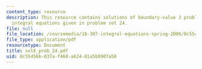 ```yaml
---
content_type: resource
description: This resource contains solutions of boundary-value 3 problems based on
  integral equations given in problem set 24.
file: null
file_location: /coursemedia/18-307-integral-equations-spring-2006/8c55456b837af460a62481a5b8907a50_sol8_prob_24.pdf
file_type: application/pdf
resourcetype: Document
title: sol8_prob_24.pdf
uid: 8c55456b-837a-f460-a624-81a5b8907a50
---
```


